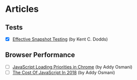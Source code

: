 # Articles

## Tests

 - [x] [Effective Snapshot Testing](https://kentcdodds.com/blog/effective-snapshot-testing) (by Kent C. Dodds)

## Browser Performance
 - [ ] [JavaScript Loading Priorities in Chrome](https://medium.com/dev-channel/javascript-loading-priorities-in-chrome-57c54cfa6672) (by Addy Osmani)
 - [ ] [The Cost Of JavaScript In 2018](https://medium.com/@addyosmani/the-cost-of-javascript-in-2018-7d8950fbb5d4) (by Addy Osmani)
